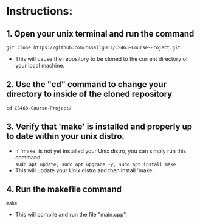 # Instructions:
 
## 1. Open your unix terminal and run the command  
`git clone https://github.com/cssallg001/CS463-Course-Project.git`
- This will cause the repository to be cloned to the current directory of your local machine. 

## 2. Use the "cd" command to change your directory to inside of the cloned repository
`cd CS463-Course-Project/`

## 3. Verify that 'make' is installed and properly up to date within your unix distro. 
- If 'make' is not yet installed your Unix distro, you can simply run this command   
`sudo apt update; sudo apt upgrade -y; sudo apt install make`
- This will update your Unix distro and then install 'make'.


## 4. Run the makefile command
`make`
- This will compile and run the file "main.cpp".